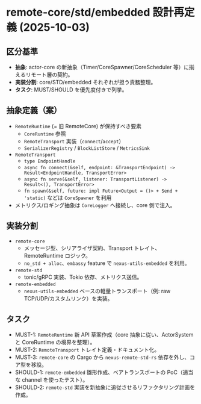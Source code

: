 # remote-core/std/embedded 設計再定義 (2025-10-03)

## 区分基準
- **抽象**: actor-core の新抽象（Timer/CoreSpawner/CoreScheduler 等）に揃えるリモート層の契約。
- **実装分割**: core/STD/embedded それぞれが担う責務整理。
- **タスク**: MUST/SHOULD を優先度付きで列挙。

## 抽象定義（案）
- `RemoteRuntime` (= 旧 RemoteCore) が保持すべき要素
  - `CoreRuntime` 参照
  - `RemoteTransport` 実装（`connect`/`accept`）
  - `SerializerRegistry` / `BlockListStore` / `MetricsSink`
- `RemoteTransport`
  - `type EndpointHandle`
  - `async fn connect(&self, endpoint: &TransportEndpoint) -> Result<EndpointHandle, TransportError>`
  - `async fn serve(&self, listener: TransportListener) -> Result<(), TransportError>`
  - `fn spawn(&self, future: impl Future<Output = ()> + Send + 'static)` などは `CoreSpawner` を利用
- メトリクス/ロギング抽象は `CoreLogger` へ接続し、core 側で注入。

## 実装分割
- `remote-core`
  - メッセージ型、シリアライザ契約、Transport トレイト、RemoteRuntime ロジック。
  - `no_std + alloc`、`embassy` feature で `nexus-utils-embedded` を利用。
- `remote-std`
  - tonic/gRPC 実装、Tokio 依存、メトリクス送信。
- `remote-embedded`
  - `nexus-utils-embedded` ベースの軽量トランスポート（例: raw TCP/UDP/カスタムリンク）を実装。

## タスク
- MUST-1: `RemoteRuntime` 新 API 草案作成（core 抽象に従い、ActorSystem と CoreRuntime の境界を整理）。
- MUST-2: `RemoteTransport` トレイト定義・ドキュメント化。
- MUST-3: `remote-core` の Cargo から `nexus-remote-std-rs` 依存を外し、コア型を移設。
- SHOULD-1: `remote-embedded` 雛形作成、ベアトランスポートの PoC（適当な channel を使ったテスト）。
- SHOULD-2: `remote-std` 実装を新抽象に追従させるリファクタリング計画を作成。
